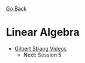 [Go Back](https://github.com/arm-on/plan/blob/main/README.md)

# Linear Algebra 
- [Gilbert Strang Videos](https://www.youtube.com/watch?v=QVKj3LADCnA&list=PL49CF3715CB9EF31D&index=1)
    - Next: Session 5